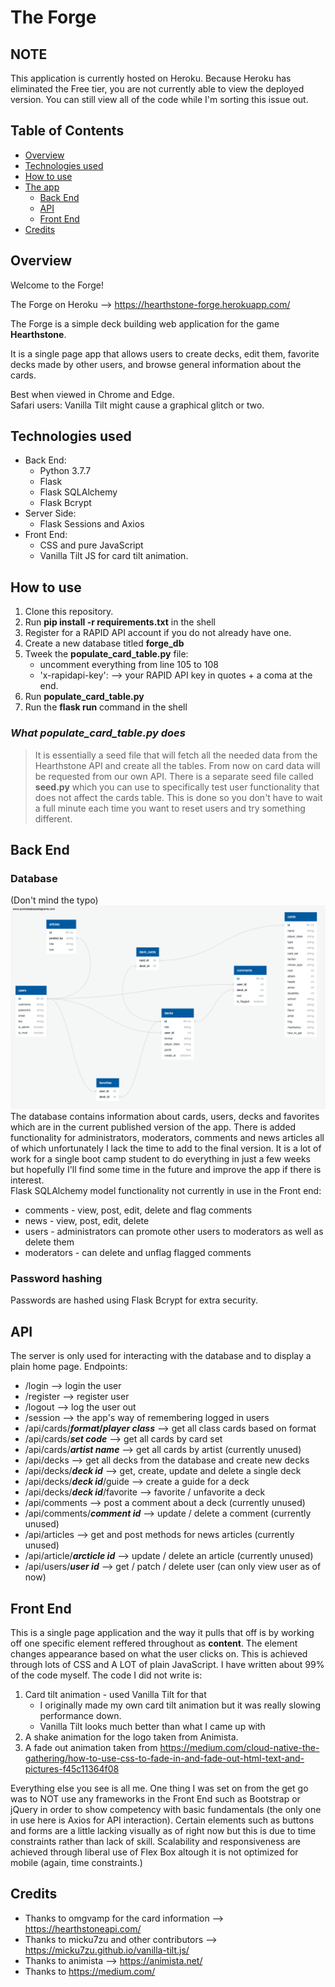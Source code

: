 # The Forge

## NOTE
This application is currently hosted on Heroku. Because Heroku has eliminated the Free tier, you are not currently able to view the deployed version. You can still view all of the code while I'm sorting this issue out.

## Table of Contents
  - [Overview](#overview)
  - [Technologies used](#technologies-used)
  - [How to use](#how-to-use)
  - [The app](#back-end)
    - [Back End](#back-end)
    - [API](#api)
    - [Front End](#front-end)
  - [Credits](#credits)
  

## Overview
Welcome to the Forge!

The Forge on Heroku --> https://hearthstone-forge.herokuapp.com/

The Forge is a simple deck building web application for the game **Hearthstone**.

It is a single page app that allows users to create decks, edit them, favorite decks
made by other users, and browse general information about the cards.

Best when viewed in Chrome and Edge.  
Safari users: Vanilla Tilt might cause a graphical glitch or two.

## Technologies used
 - Back End:
    - Python 3.7.7
    - Flask
    - Flask SQLAlchemy
    - Flask Bcrypt
 - Server Side:
    - Flask Sessions and Axios
 - Front End:
    - CSS and pure JavaScript
    - Vanilla Tilt JS for card tilt animation.



## How to use
1. Clone this repository.
2. Run **pip install -r requirements.txt** in the shell
3. Register for a RAPID API account if you do not already have one.
4. Create a new database titled **forge_db** 
5. Tweek the **populate_card_table.py** file:
    - uncomment everything from line 105 to 108
    - 'x-rapidapi-key': --> your RAPID API key in quotes + a coma at the end.
6. Run **populate_card_table.py**
7. Run the **flask run** command in the shell

### *What populate_card_table.py does*
> It is essentially a seed file that will fetch all the needed data from the Hearthstone API and create all the tables. From now on card data will be requested from our own API. There is a separate seed file called **seed.py** which you can use to specifically test user functionality that does not affect the cards table. This is done so you don't have to wait a full minute each time you want to reset users and try something different.



## Back End

### Database
(Don't mind the typo)
![Schema!](forge-schema.png 'Schema')
The database contains information about cards, users, decks and favorites which are in the current published version of the app. There is added functionality for administrators, moderators, comments and news articles all of which unfortunately I lack the time to add to the final version. It is a lot of work for a single boot camp student to do everything in just a few weeks but hopefully I'll find some time in the future and improve the app if there is interest.  
Flask SQLAlchemy model functionality not currently in use in the Front end:
 - comments - view, post, edit, delete and flag comments
 - news - view, post, edit, delete
 - users - administrators can promote other users to moderators as well as delete them
 - moderators - can delete and unflag flagged comments
  
### Password hashing
Passwords are hashed using Flask Bcrypt for extra security.

## API
The server is only used for interacting with the database and to display a plain home page. Endpoints:
 - /login --> login the user
 - /register --> register user
 - /logout --> log the user out
 - /session --> the app's way of remembering logged in users
 - /api/cards/***format*/*player class*** --> get all class cards based on format
 - /api/cards/***set code*** --> get all cards by card set
 - /api/cards/***artist name*** --> get all cards by artist (currently unused)
 - /api/decks --> get all decks from the database and create new decks
 - /api/decks/***deck id*** --> get, create, update and delete a single deck
 - /api/decks/***deck id***/guide --> create a guide for a deck
 - /api/decks/***deck id***/favorite --> favorite / unfavorite a deck
 - /api/comments --> post a comment about a deck (currently unused)
 - /api/comments/***comment id*** --> update / delete a comment (currently unused)
 - /api/articles --> get and post methods for news articles (currently unused)
 - /api/article/***arcticle id*** --> update / delete an article (currently unused)
 - /api/users/***user id*** --> get / patch / delete user (can only view user as of now)

## Front End
This is a single page application and the way it pulls that off is by working off one specific element reffered throughout as **content**. The element changes appearance based on what the user clicks on. This is achieved through lots of CSS and A LOT of plain JavaScript. I have written about 99% of the code myself. The code I did not write is:
1. Card tilt animation - used Vanilla Tilt for that
    - I originally made my own card tilt animation but it was really slowing performance down.
    - Vanilla Tilt looks much better than what I came up with
2. A shake animation for the logo taken from Animista.
3. A fade out animation taken from https://medium.com/cloud-native-the-gathering/how-to-use-css-to-fade-in-and-fade-out-html-text-and-pictures-f45c11364f08 

Everything else you see is all me.
One thing I was set on from the get go was to NOT use any frameworks in the Front End such as Bootstrap or jQuery in order to show competency with basic fundamentals (the only one in use here is Axios for API interaction). Certain elements such as buttons and forms are a little lacking visually as of right now but this is due to time constraints rather than lack of skill.
Scalability and responsiveness are achieved through liberal use of Flex Box altough it is not optimized for mobile (again, time constraints.)



## Credits
 - Thanks to omgvamp for the card information --> https://hearthstoneapi.com/
 - Thanks to micku7zu and other contributors --> https://micku7zu.github.io/vanilla-tilt.js/
 - Thanks to animista --> https://animista.net/
 - Thanks to https://medium.com/ 

